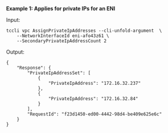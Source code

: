 **Example 1: Applies for private IPs for an ENI**



Input: 

```
tccli vpc AssignPrivateIpAddresses --cli-unfold-argument  \
    --NetworkInterfaceId eni-afo43z61 \
    --SecondaryPrivateIpAddressCount 2
```

Output: 
```
{
    "Response": {
        "PrivateIpAddressSet": [
            {
                "PrivateIpAddress": "172.16.32.237"
            },
            {
                "PrivateIpAddress": "172.16.32.84"
            }
        ],
        "RequestId": "f23d1450-ed00-4442-98d4-be409e625e6c"
    }
}
```

